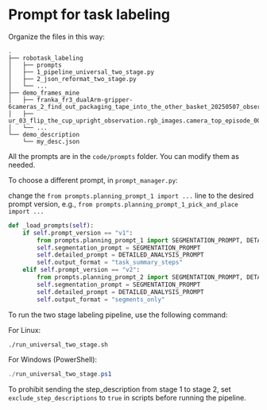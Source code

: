 ﻿# Prompt for task labeling

Organize the files in this way:

```
.
├── robotask_labeling
│   ├── prompts
│   ├── 1_pipeline_universal_two_stage.py
│   ├── 2_json_reformat_two_stage.py
│   └── ...
├── demo_frames_mine
│   ├── franka_fr3_dualArm-gripper-6cameras_2_find_out_packaging_tape_into_the_other_basket_20250507_observation.rgb_images.camera_top_episode_000000.mp4_sampled_rank0
│   ├── ur_03_flip_the_cup_upright_observation.rgb_images.camera_top_episode_000000.mp4_sampled_rank0
│   └── ...
└── demo_description
    └── my_desc.json
```

All the prompts are in the `code/prompts` folder. You can modify them as needed.

To choose a different prompt, in `prompt_manager.py`:

change the `from prompts.planning_prompt_1 import ...` line to the desired prompt version, e.g.,  `from prompts.planning_prompt_1_pick_and_place import ...`

```python
def _load_prompts(self):
    if self.prompt_version == "v1":
        from prompts.planning_prompt_1 import SEGMENTATION_PROMPT, DETAILED_ANALYSIS_PROMPT
        self.segmentation_prompt = SEGMENTATION_PROMPT
        self.detailed_prompt = DETAILED_ANALYSIS_PROMPT
        self.output_format = "task_summary_steps"
    elif self.prompt_version == "v2":
        from prompts.planning_prompt_2 import SEGMENTATION_PROMPT, DETAILED_ANALYSIS_PROMPT
        self.segmentation_prompt = SEGMENTATION_PROMPT
        self.detailed_prompt = DETAILED_ANALYSIS_PROMPT
        self.output_format = "segments_only"
```

To run the two stage labeling pipeline, use the following command:

For Linux:

```bash
./run_universal_two_stage.sh
```

For Windows (PowerShell):

```powershell
./run_universal_two_stage.ps1
```

To prohibit sending the step_description from stage 1 to stage 2, set `exclude_step_descriptions` to `true` in scripts before running the pipeline.
